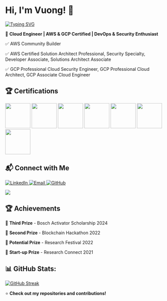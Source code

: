 # Hi, I'm Vuong! 👋

[![Typing SVG](https://readme-typing-svg.demolab.com?font=Fragment&weight=900&size=30&duration=4000&pause=500&width=600&lines=AWS+Community+Builder;Cloud+Engineer;AWS+%7C+GCP+Certified;Security+%7C+DevOps+%7C+GenAI)](https://git.io/typing-svg)


🚀 **Cloud Engineer | AWS & GCP Certified | DevOps & Security Enthusiast**  

✅ AWS Community Builder

✅ AWS Certified Solution Architect Professional, Security Specialty, Developer Associate, Solutions Architect Associate 

✅ GCP Professional Cloud Security Engineer, GCP Professional Cloud Architect, GCP Associate Cloud Engineer


## 🏆 Certifications
<p align="left">
  <img src="https://images.credly.com/size/340x340/images/2d84e428-9078-49b6-a804-13c15383d0de/image.png" height="80">
  <img src="https://d1.awsstatic.com/training-and-certification/certification-badges/AWS-Certified-Security-Specialty_badge.75ad1e505c0241bdb321f4c4d9abc51c0109c54f.png" height="80">
  <img src="https://d1.awsstatic.com/training-and-certification/certification-badges/AWS-Certified-Developer-Associate_badge.5c083fa855fe82c1cf2d0c8b883c265ec72a17c0.png" height="80">
  <img src="https://d1.awsstatic.com/training-and-certification/certification-badges/AWS-Certified-Solutions-Architect-Associate_badge.3419559c682629072f1eb968d59dea0741772c0f.png" height="80">
  <img src="https://images.credly.com/size/340x340/images/4ea0ec5c-6258-4c26-9282-6ed233c0c7ac/image.png" height="80">
  <img src="https://images.credly.com/size/340x340/images/71c579e0-51fd-4247-b493-d2fa8167157a/image.png" height="80">
  <img src="https://images.credly.com/size/340x340/images/08096465-cbfc-4c3e-93e5-93c5aa61f23e/image.png" height="80">
</p>


## 📬 Connect with Me
<p align="left">
  <a href="https://www.linkedin.com/in/vuongbd2007/" target="_blank">
    <img src="https://img.shields.io/badge/LinkedIn-blue?style=flat-square&logo=linkedin" alt="LinkedIn">
  </a>
  <a href="mailto:vuongbachdoan@gmail.com">
    <img src="https://img.shields.io/badge/Email-red?style=flat-square&logo=gmail&logoColor=white" alt="Email">
  </a>
  <a href="https://github.com/vbachdoan">
    <img src="https://img.shields.io/badge/GitHub-black?style=flat-square&logo=github" alt="GitHub">
  </a>
</p>

![](https://visitor-badge.glitch.me/badge?page_id=vuongbachdoan.vuongbachdoan)


## 🏆 Achievements

🏅 **Third Prize** - Bosch Activator Scholarship 2024

🏅 **Second Prize** - Blockchain Hackathon 2022

🏅 **Potential Prize** - Research Festival 2022 

🏅 **Start-up Prize** - Research Connect 2021  


## 📊 GitHub Stats:
[![GitHub Streak](https://github-readme-streak-stats.herokuapp.com?user=vuongbachdoan&hide_border=true)](https://git.io/streak-stats)


⭐ **Check out my repositories and contributions!**  
